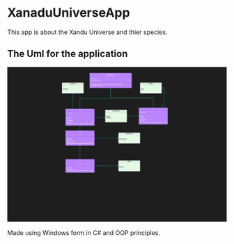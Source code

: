 # XanaduUniverseApp

This app is about the Xandu Universe and thier species.


## The Uml for the application


![UML](XanaduUniverseApp/App%20UML.jpg)

Made using Windows form in C# and OOP principles.
